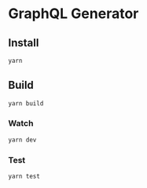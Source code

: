 # GraphQL Generator

## Install

```bash
yarn
```

## Build

```bash
yarn build
```

### Watch

```bash
yarn dev
```

### Test

```bash
yarn test
```
